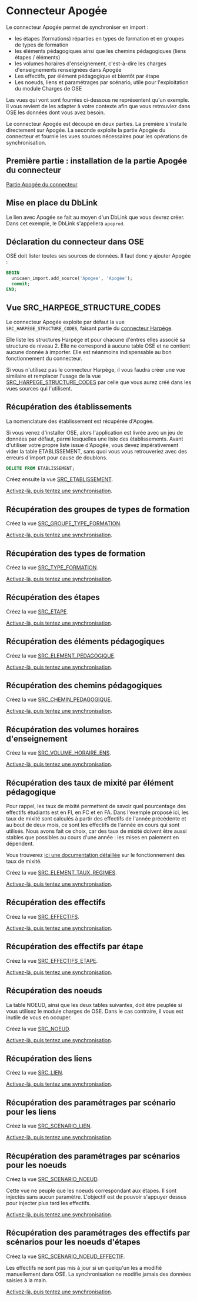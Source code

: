 # Connecteur Apogée

Le connecteur Apogée permet de synchroniser en import :
  * les étapes (formations) réparties en types de formation et en groupes de types de formation
  * les éléments pédagogiques ainsi que les chemins pédagogiques (liens étapes / éléments)
  * les volumes horaires d'enseignement, c'est-à-dire les charges d'enseignements renseignées dans Apogée
  * Les effectifs, par élément pédagogique et bientôt par étape
  * Les noeuds, liens et paramétrages par scénario, utile pour l'exploitation du module Charges de OSE

Les vues qui vont sont fournies ci-dessous ne représentent qu'un exemple. Il vous revient de les adapter à votre contexte afin que vous
retrouviez dans OSE les données dont vous avez besoin. 

Le connecteur Apogée est découpé en deux parties.
La première s'installe directement sur Apogée.
La seconde exploite la partie Apogée du connecteur et fournie les vues sources nécessaires pour les opérations de synchronisation. 

## Première partie : installation de la partie Apogée du connecteur
[Partie Apogée du connecteur](Apogee-OSE-lisezMoi.md)
  
## Mise en place du DbLink

Le lien avec Apogée se fait au moyen d'un DbLink que vous devrez créer.
Dans cet exemple, le DbLink s'appellera `apoprod`.

## Déclaration du connecteur dans OSE  

OSE doit lister toutes ses sources de données.
Il faut donc y ajouter Apogée : 

```sql
BEGIN
  unicaen_import.add_source('Apogee', 'Apogée');
  commit;
END;
```

## Vue SRC_HARPEGE_STRUCTURE_CODES

Le connecteur Apogée exploite par défaut la vue `SRC_HARPEGE_STRUCTURE_CODES`, faisant partie du
[connecteur Harpège](../Harpège/Connecteur.md). 

Elle liste les structures Harpège et pour chacune d'entres elles associé sa structure de niveau 2.
Elle ne correspond à aucune table OSE et ne contient aucune donnée à importer. 
Elle est néanmoins indispensable au bon fonctionnement du connecteur.

Si vous n'utilisez pas le connecteur Harpège, il vous faudra créer une vue similaire et remplacer l'usage
de la vue [SRC_HARPEGE_STRUCTURE_CODES](../Harpège/SRC_HARPEGE_STRUCTURE_CODES.sql) par celle que vous aurez créé dans les vues sources qui l'utilisent.


## Récupération des établissements

La nomenclature des établissement est récupérée d'Apogée.

Si vous venez d'installer OSE, alors l'application est livrée avec un jeu de données par défaut, parmi lesquelles une liste des établissements.
Avant d'utiliser votre propre liste issue d'Apogée, vous devez impérativement vider la table ETABLISSEMENT, sans quoi vous vous 
retrouveriez avec des erreurs d'import pour cause de doublons.

```sql
DELETE FROM ETABLISSEMENT;
```

Créez ensuite la vue [SRC_ETABLISSEMENT](SRC_ETABLISSEMENT.sql).

[Activez-là, puis tentez une synchronisation](../activer-synchroniser.md).

## Récupération des groupes de types de formation

Créez la vue [SRC_GROUPE_TYPE_FORMATION](SRC_GROUPE_TYPE_FORMATION.sql).

[Activez-là, puis tentez une synchronisation](../activer-synchroniser.md).

## Récupération des types de formation

Créez la vue [SRC_TYPE_FORMATION](SRC_TYPE_FORMATION.sql).

[Activez-là, puis tentez une synchronisation](../activer-synchroniser.md).

## Récupération des étapes

Créez la vue [SRC_ETAPE](SRC_ETAPE.sql).

[Activez-là, puis tentez une synchronisation](../activer-synchroniser.md).

## Récupération des éléments pédagogiques

Créez la vue [SRC_ELEMENT_PEDAGOGIQUE](SRC_ELEMENT_PEDAGOGIQUE.sql).

[Activez-là, puis tentez une synchronisation](../activer-synchroniser.md).

## Récupération des chemins pédagogiques

Créez la vue [SRC_CHEMIN_PEDAGOGIQUE](SRC_CHEMIN_PEDAGOGIQUE.sql).

[Activez-là, puis tentez une synchronisation](../activer-synchroniser.md).

## Récupération des volumes horaires d'enseignement

Créez la vue [SRC_VOLUME_HORAIRE_ENS](SRC_VOLUME_HORAIRE_ENS.sql).

[Activez-là, puis tentez une synchronisation](../activer-synchroniser.md).

## Récupération des taux de mixité par élément pédagogique

Pour rappel, les taux de mixité permettent de savoir quel pourcentage des effectifs étudiants est en FI, en FC et en FA.
Dans l'exemple proposé ici, les taux de mixité sont calculés à partir des effectifs 
de l'année précédente et au bout de deux mois, ce sont les effectifs de l'année en  cours qui sont utilisés.
Nous avons fait ce choix, car des taux de mixité doivent être aussi stables que possibles au cours d'une année : les mises en paiement en dépendent.

Vous trouverez [ici une documentation détaillée](../taux-repartition.md) sur le fonctionnement des taux de mixité.

Créez la vue [SRC_ELEMENT_TAUX_REGIMES](SRC_ELEMENT_TAUX_REGIMES.sql).

[Activez-là, puis tentez une synchronisation](../activer-synchroniser.md).

## Récupération des effectifs

Créez la vue [SRC_EFFECTIFS](SRC_EFFECTIFS.sql).

[Activez-là, puis tentez une synchronisation](../activer-synchroniser.md).

## Récupération des effectifs par étape

Créez la vue [SRC_EFFECTIFS_ETAPE](SRC_EFFECTIFS_ETAPE.sql).

[Activez-là, puis tentez une synchronisation](../activer-synchroniser.md).

## Récupération des noeuds

La table NOEUD, ainsi que les deux tables suivantes, doit être peuplée si vous utilisez le module
charges de OSE. Dans le cas contraire, il vous est inutile de vous en occuper.

Créez la vue [SRC_NOEUD](SRC_NOEUD.sql).

[Activez-là, puis tentez une synchronisation](../activer-synchroniser.md).

## Récupération des liens

Créez la vue [SRC_LIEN](SRC_LIEN.sql).

[Activez-là, puis tentez une synchronisation](../activer-synchroniser.md).

## Récupération des paramétrages par scénario pour les liens

Créez la vue [SRC_SCENARIO_LIEN](SRC_SCENARIO_LIEN.sql).

[Activez-là, puis tentez une synchronisation](../activer-synchroniser.md).

## Récupération des paramétrages par scénarios pour les noeuds

Créez la vue [SRC_SCENARIO_NOEUD](SRC_SCENARIO_NOEUD.sql).

Cette vue ne peuple que les noeuds correspondant aux étapes.
Il sont injectés sans aucun paramètre.
L'objectif est de pouvoir s'appuyer dessus pour injecter plus tard les effectifs.

[Activez-là, puis tentez une synchronisation](../activer-synchroniser.md).

## Récupération des paramétrages des effectifs par scénarios pour les noeuds d'étapes

Créez la vue [SRC_SCENARIO_NOEUD_EFFECTIF](SRC_SCENARIO_NOEUD_EFFECTIF.sql).

Les effectifs ne sont pas mis à jour si un quelqu'un les a modifié manuellement dans OSE.
La synchronisation ne modifie jamais des données saisies à la main.

[Activez-là, puis tentez une synchronisation](../activer-synchroniser.md).